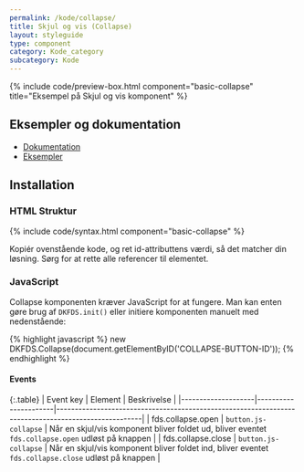 ```yaml
---
permalink: /kode/collapse/
title: Skjul og vis (Collapse)
layout: styleguide
type: component
category: Kode_category
subcategory: Kode
---
```


{% include code/preview-box.html component="basic-collapse" title="Eksempel på Skjul og vis komponent" %}

## Eksempler og dokumentation
<ul class="nobullet-list">
    <li><a href="/komponenter/buttons/#retningslinjer">Dokumentation</a></li>
    <li><a href="/komponenter/buttons/">Eksempler</a></li>
</ul>

## Installation

### HTML Struktur

{% include code/syntax.html component="basic-collapse" %}

Kopiér ovenstående kode, og ret id-attributtens værdi, så det matcher din løsning. Sørg for at rette alle referencer til elementet.

### JavaScript

Collapse komponenten kræver JavaScript for at fungere. Man kan enten gøre brug af `DKFDS.init()` eller initiere komponenten manuelt med nedenstående:

{% highlight javascript %}
new DKFDS.Collapse(document.getElementByID('COLLAPSE-BUTTON-ID'));
{% endhighlight %}

#### Events

{:.table}
| Event key          | Element              | Beskrivelse                                                                                         |
|--------------------|----------------------|-----------------------------------------------------------------------------------------------------|
| fds.collapse.open  | `button.js-collapse` | Når en skjul/vis komponent bliver foldet ud, bliver eventet `fds.collapse.open` udløst på knappen   |
| fds.collapse.close | `button.js-collapse` | Når en skjul/vis komponent bliver foldet ind, bliver eventet `fds.collapse.close` udløst på knappen |
